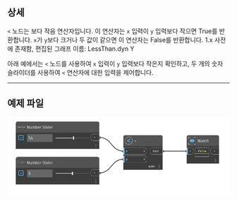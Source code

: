 ## 상세
`<` 노드는 보다 작음 연산자입니다. 이 연산자는 `x` 입력이 `y` 입력보다 작으면 True를 반환합니다. `x`가 `y`보다 크거나 두 값이 같으면 이 연산자는 False를 반환합니다. 1.x 사전에 존재함, 편집된 그래프 이름: LessThan.dyn Y

아래 예에서는 `<` 노드를 사용하여 `x` 입력이 `y` 입력보다 작은지 확인하고, 두 개의 숫자 슬라이더를 사용하여 `<` 연산자에 대한 입력을 제어합니다.
___
## 예제 파일

![<](./3K6TV73WT4D6WKLFIAPLAKMXJ252GQD27UBLE3O3KZHKL6HPVZZA_img.jpg)
